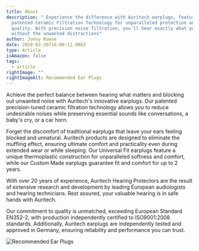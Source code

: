 ```yaml
---
title: About
description: " Experience the difference with Auritech earplugs, featuring
  patented Ceramic Filtration Technology for unparalleled protection and sound
  quality. With precision noise filtration, you'll hear exactly what you want
  without the unwanted distractions"
author: Jonny Rowse
date: 2024-02-26T16:00:11.986Z
type: Article
isAmazon: false
tags:
  - article
rightImage: ""
rightImageAlt: Recommended Ear Plugs
---
```

Achieve the perfect balance between hearing what matters and blocking out unwanted noise with Auritech's innovative earplugs. Our patented precision-tuned ceramic filtration technology allows you to reduce undesirable noises while preserving essential sounds like conversations, a baby's cry, or a car horn.

Forget the discomfort of traditional earplugs that leave your ears feeling blocked and unnatural. Auritech products are designed to eliminate the muffling effect, ensuring ultimate comfort and practicality even during extended wear or while sleeping. Our Universal Fit earplugs feature a unique thermoplastic construction for unparalleled softness and comfort, while our Custom Made earplugs guarantee fit and comfort for up to 2 years.

With over 20 years of experience, Auritech Hearing Protectors are the result of extensive research and development by leading European audiologists and hearing technicians. Rest assured, your valuable hearing is in safe hands with Auritech.

Our commitment to quality is unmatched, exceeding European Standard EN352-2, with production independently certified to ISO9001:2008 standards. Additionally, Auritech earplugs are independently tested and approved in Germany, ensuring reliability and performance you can trust.

![Recommended Ear Plugs](/static/img/recommended.webp "Recommended Ear Plugs")
